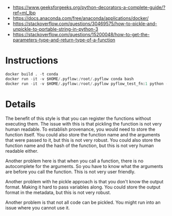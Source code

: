 - https://www.geeksforgeeks.org/python-decorators-a-complete-guide/?ref=ml_lbp
- https://docs.anaconda.com/free/anaconda/applications/docker/
- https://stackoverflow.com/questions/30469575/how-to-pickle-and-unpickle-to-portable-string-in-python-3
- https://stackoverflow.com/questions/15200048/how-to-get-the-parameters-type-and-return-type-of-a-function

# Instructions
```python
docker build . -t conda
docker run -it -v $HOME/.pyflow:/root/.pyflow conda bash
docker run -it -v $HOME/.pyflow:/root/.pyflow pyflow_test_fn:1 python -c "from pyflow.pyflow import Pyflow; Pyflow().fn('step2')('Hello World')"
```

# Details


The benefit of this style is that you can register the functions without executing them.
The issue with this is that pickling the function is not very human readable. To establish provenance,
you would need to store the function itself.  You could also store
the function name and the arguments that were passed to it, but this is not very robust.  You could
also store the function name and the hash of the function, but this is not very human readable either.

Another problem here is that when you call a function, there is no autocomplete for the arguments.
So you have to know what the arguments are before you call the function. This is not very user friendly.

Another problem with he pickle approach is that you don't know the output format. Making it hard to pass
variables along.  You could store the output format in the metadata, but this is not very robust.

Another problem is that not all code can be pickled. You might run into an issue where you cannot use it.

